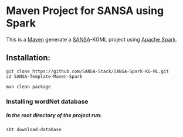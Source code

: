 Maven Project for SANSA using Spark
=============================

This is a [Maven](https://maven.apache.org/)  generate a [SANSA](https://github.com/SANSA-Stack)-KGML project using [Apache Spark](http://spark.apache.org/).

Installation:
----------

```
git clone https://github.com/SANSA-Stack/SANSA-Spark-KG-ML.git
cd SANSA-Template-Maven-Spark

mvn clean package
````

### Installing wordNet database
##### In the root directory of the project run:
```
sbt download-database
```


